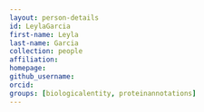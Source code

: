 ```yaml
---
layout: person-details
id: LeylaGarcia
first-name: Leyla
last-name: Garcia
collection: people
affiliation:
homepage:
github_username:
orcid:
groups: [biologicalentity, proteinannotations]
---
```

